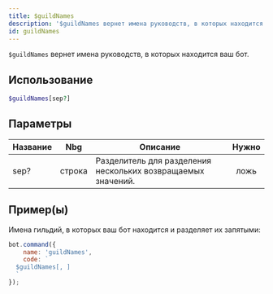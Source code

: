 ```yaml
---
title: $guildNames
description: '$guildNames вернет имена руководств, в которых находится ваш бот.'
id: guildNames
---
```


`$guildNames` вернет имена руководств, в которых находится ваш бот.

## Использование

```php
$guildNames[sep?]
```

## Параметры

| Название | Nbg    | Описание                                                     | Нужно |
| -------- | ------ | ------------------------------------------------------------ |:-----:|
| sep?     | строка | Разделитель для разделения нескольких возвращаемых значений. | ложь  |

## Пример(ы)

Имена гильдий, в которых ваш бот находится и разделяет их запятыми:

```javascript
bot.command({
    name: 'guildNames',
    code: `
  $guildNames[, ]
  `
});
```
